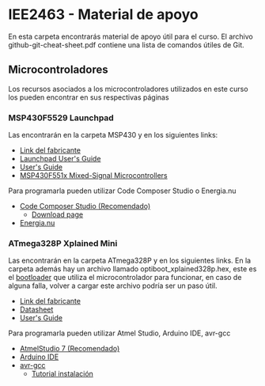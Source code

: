 # IEE2463 - Material de apoyo

En esta carpeta encontrarás material de apoyo útil para el curso. El archivo github-git-cheat-sheet.pdf contiene una lista de comandos útiles de Git.

## Microcontroladores

Los recursos asociados a los microcontroladores utilizados en este curso los pueden encontrar en sus respectivas páginas

### MSP430F5529 Launchpad

Las encontrarán en la carpeta MSP430 y en los siguientes links:

- [Link del fabricante](http://www.ti.com/tool/MSP-EXP430F5529LP)
- [Launchpad User's Guide](http://www.ti.com/lit/ug/slau533d/slau533d.pdf)
- [User's Guide](http://www.ti.com/lit/ug/slau208q/slau208q.pdf)
- [MSP430F551x Mixed-Signal Microcontrollers](http://www.ti.com/lit/ds/symlink/msp430f5529.pdf)

Para programarla pueden utilizar Code Composer Studio o Energia.nu
- [Code Composer Studio (Recomendado)](http://www.ti.com/tool/CCSTUDIO)
	- [Download page](http://processors.wiki.ti.com/index.php/Download_CCS)
- [Energia.nu](http://energia.nu/)

### ATmega328P Xplained Mini 

Las encontrarán en la carpeta ATmega328P y en los siguientes links. En la carpeta además hay un archivo llamado optiboot_xplained328p.hex, este es el [bootloader](https://www.engineersgarage.com/tutorials/bootloader-how-to-program-use-bootloader) que utiliza el microcontrolador para funcionar, en caso de alguna falla, volver a cargar este archivo podría ser un paso útil. 

- [Link del fabricante](https://www.microchip.com/developmenttools/ProductDetails/ATMEGA328P-XMINI)
- [Datasheet](http://ww1.microchip.com/downloads/en/DeviceDoc/Atmel-7810-Automotive-Microcontrollers-ATmega328P_Datasheet.pdf)
- [User's Guide](http://ww1.microchip.com/downloads/en/DeviceDoc/50002659A.pdf)

Para programarla pueden utilizar Atmel Studio, Arduino IDE, avr-gcc
- [AtmelStudio 7 (Recomendado)](https://www.microchip.com/mplab/avr-support/atmel-studio-7)
- [Arduino IDE](https://www.arduino.cc/en/Main/Software)
- [avr-gcc](https://www.nongnu.org/avr-libc/)
	- [Tutorial instalación](http://maxembedded.com/2015/06/setting-up-avr-gcc-toolchain-on-linux-and-mac-os-x/)
